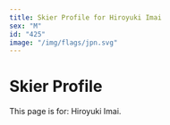 ```yaml
---
title: Skier Profile for Hiroyuki Imai
sex: "M"
id: "425"
image: "/img/flags/jpn.svg" 
---
```


# Skier Profile

This page is for: Hiroyuki Imai.
    